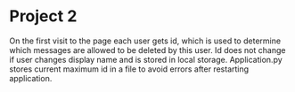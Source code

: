 # Project 2

On the first visit to the page each user gets id, which is used to determine which messages are allowed to be deleted by this user. Id does not change if user changes display name and is stored in local storage. Application.py stores current maximum id in a file to avoid errors after restarting application.
